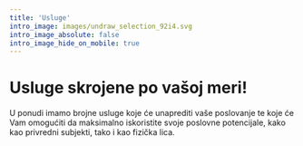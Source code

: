 ```yaml
---
title: 'Usluge'
intro_image: images/undraw_selection_92i4.svg
intro_image_absolute: false
intro_image_hide_on_mobile: true
---
```


# Usluge skrojene po vašoj meri!

U ponudi imamo brojne usluge koje će unaprediti vaše poslovanje te koje će Vam omogućiti da maksimalno iskoristite svoje poslovne potencijale, kako kao privredni subjekti, tako i kao fizička lica.
